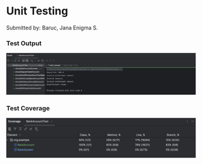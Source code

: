 # Unit Testing
Submitted by: Baruc, Jana Enigma S.

### Test Output

![Test Output](test_output.png)

### Test Coverage
![Test Coverage](test%20coverage.png)